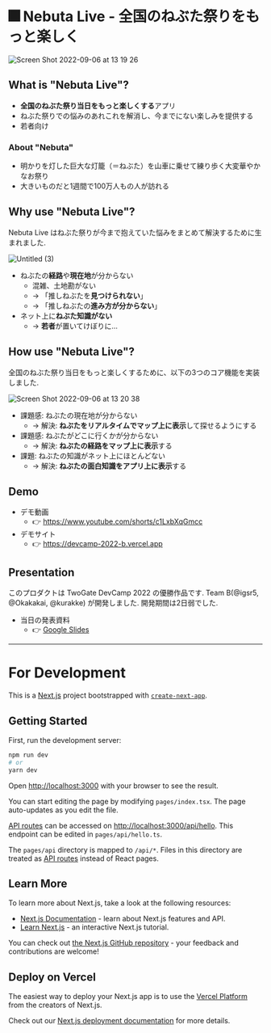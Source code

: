 # 🎆 Nebuta Live - 全国のねぶた祭りをもっと楽しく
![Screen Shot 2022-09-06 at 13 19 26](https://user-images.githubusercontent.com/66525257/188551530-73356d10-63ab-491b-a0c8-50c198d4ffa1.png)

## What is "Nebuta Live"?

- **全国のねぶた祭り当日をもっと楽しくする**アプリ
- ねぶた祭りでの悩みのあれこれを解消し、今までにない楽しみを提供する
- 若者向け

### About "Nebuta"
- 明かりを灯した巨大な灯籠（＝ねぶた）を山車に乗せて練り歩く大変華やかなお祭り
- 大きいものだと1週間で100万人もの人が訪れる

## Why use "Nebuta Live"?
Nebuta Live はねぶた祭りが今まで抱えていた悩みをまとめて解決するために生まれました.

![Untitled (3)](https://user-images.githubusercontent.com/66525257/188551968-704bd3b3-2d72-482b-9f77-afd8f0d771ec.png)

- ねぶたの**経路**や**現在地**が分からない
    - 混雑、土地勘がない
    - → 「推しねぶたを**見つけられない**」
    - → 「推しねぶたの**進み方が分からない**」
- ネット上に**ねぶた知識がない**
    - → **若者**が置いてけぼりに...

## How use "Nebuta Live"?

全国のねぶた祭り当日をもっと楽しくするために、以下の3つのコア機能を実装しました.

![Screen Shot 2022-09-06 at 13 20 38](https://user-images.githubusercontent.com/66525257/188552170-1b0da664-03e0-4307-a9d7-41d7932839db.png)

- 課題感: ねぶたの現在地が分からない
    - → 解決: **ねぶたをリアルタイムでマップ上に表示**して探せるようにする
- 課題感: ねぶたがどこに行くかが分からない
    - → 解決: **ねぶたの経路をマップ上に表示**する
- 課題: ねぶたの知識がネット上にほとんどない
    - → 解決: **ねぶたの面白知識をアプリ上に表示**する

## Demo
- デモ動画 
  - 👉 https://www.youtube.com/shorts/c1LxbXqGmcc
- デモサイト
  - 👉 https://devcamp-2022-b.vercel.app

## Presentation
このプロダクトは TwoGate DevCamp 2022 の優勝作品です. Team B(@igsr5, @Okakakai, @kurakke) が開発しました. 開発期間は2日弱でした.
- 当日の発表資料
  - 👉 [Google Slides](https://docs.google.com/presentation/d/1Ps0Dgrg1-0yKN_kXMSFiyzVYyPG_QHGxxxS0ckuh0S8/edit?usp=sharing)

---

# For Development

This is a [Next.js](https://nextjs.org/) project bootstrapped with [`create-next-app`](https://github.com/vercel/next.js/tree/canary/packages/create-next-app).

## Getting Started

First, run the development server:

```bash
npm run dev
# or
yarn dev
```

Open [http://localhost:3000](http://localhost:3000) with your browser to see the result.

You can start editing the page by modifying `pages/index.tsx`. The page auto-updates as you edit the file.

[API routes](https://nextjs.org/docs/api-routes/introduction) can be accessed on [http://localhost:3000/api/hello](http://localhost:3000/api/hello). This endpoint can be edited in `pages/api/hello.ts`.

The `pages/api` directory is mapped to `/api/*`. Files in this directory are treated as [API routes](https://nextjs.org/docs/api-routes/introduction) instead of React pages.

## Learn More

To learn more about Next.js, take a look at the following resources:

- [Next.js Documentation](https://nextjs.org/docs) - learn about Next.js features and API.
- [Learn Next.js](https://nextjs.org/learn) - an interactive Next.js tutorial.

You can check out [the Next.js GitHub repository](https://github.com/vercel/next.js/) - your feedback and contributions are welcome!


## Deploy on Vercel

The easiest way to deploy your Next.js app is to use the [Vercel Platform](https://vercel.com/new?utm_medium=default-template&filter=next.js&utm_source=create-next-app&utm_campaign=create-next-app-readme) from the creators of Next.js.

Check out our [Next.js deployment documentation](https://nextjs.org/docs/deployment) for more details.
